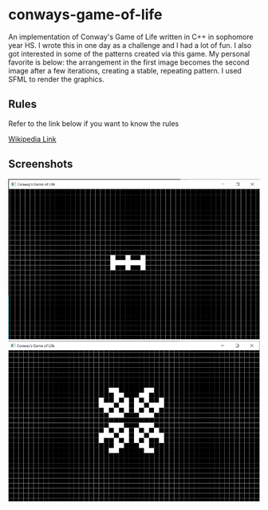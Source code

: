 # conways-game-of-life

 An implementation of Conway's Game of Life written in C++ in sophomore year HS. I wrote this in one day as a challenge and I had a lot of fun. I also got interested in some of the patterns created via this game. My personal favorite is below: the arrangement in the first image becomes the second image after a few iterations, creating a stable, repeating pattern. I used SFML to render the graphics.


## Rules

Refer to the link below if you want to know the rules

[Wikipedia Link](https://en.wikipedia.org/wiki/Conway%27s_Game_of_Life "Wikipedia Page")

## Screenshots

![Alt text](screenshots/before.PNG?raw=true "Before")
![Alt text](screenshots/after.PNG?raw=true "After")
